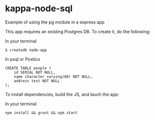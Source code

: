 # kappa-node-sql
Example of using the pg module in a express app

This app requires an existing Postgres DB. To create it, do the following: 

In your terminal
```
$ createdb node-app
```

In psql or Postico
```
CREATE TABLE people (
    id SERIAL NOT NULL,
    name character varying(80) NOT NULL,
    address text NOT NULL
);
```

To install dependencies, build the JS, and lauch the app: 

In your terminal
```
npm install && grunt && npm start
```
